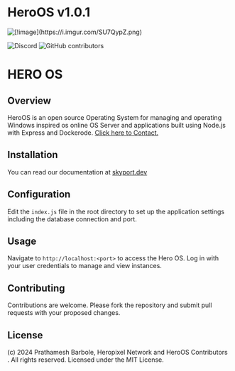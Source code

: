 # HeroOS v1.0.1

![\[!image\](https://i.imgur.com/SU7QypZ.png)](https://i.imgur.com/SU7QypZ.png)

![Discord](https://img.shields.io/discord/1253782902618194011?label=Discord&logo=Discord&logoColor=white&style=for-the-badge)
![GitHub contributors](https://img.shields.io/github/contributors/skyportlabs/panel?style=for-the-badge)

# HERO OS 

## Overview
HeroOS is an open source Operating System for managing and operating Windows inspired os online OS Server and applications built using Node.js with Express and Dockerode. [Click here to Contact.](https://skyport.privt.xyz/)

## Installation
You can read our documentation at [skyport.dev](https://skyport.dev)

## Configuration
Edit the `index.js` file in the root directory to set up the application settings including the database connection and port.

## Usage
Navigate to `http://localhost:<port>` to access the Hero OS. Log in with your user credentials to manage and view instances.

## Contributing
Contributions are welcome. Please fork the repository and submit pull requests with your proposed changes.

## License
(c) 2024 Prathamesh Barbole, Heropixel Network and HeroOS Contributors . All rights reserved. Licensed under the MIT License.

 

